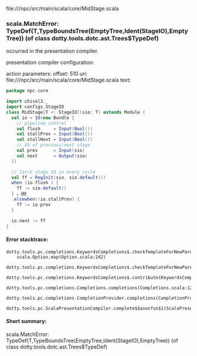 file://<WORKSPACE>/npc/src/main/scala/core/MidStage.scala
### scala.MatchError: TypeDef(T,TypeBoundsTree(EmptyTree,Ident(StageIO),EmptyTree)) (of class dotty.tools.dotc.ast.Trees$TypeDef)

occurred in the presentation compiler.

presentation compiler configuration:


action parameters:
offset: 510
uri: file://<WORKSPACE>/npc/src/main/scala/core/MidStage.scala
text:
```scala
package npc.core

import chisel3._
import configs.StageIO
class MidStage[T <: StageIO](sio: T) extends Module {
  val io = IO(new Bundle {
    // pipeline control
    val flush     = Input(Bool())
    val stallPrev = Input(Bool())
    val stallNext = Input(Bool())
    // IO of previous/next stage
    val prev      = Input(sio)
    val next      = Output(sio)
  })

  // latch stage IO in every cycle
  val ff = RegInit(sio, sio.default())
  when (io.flush ) {
    ff := sio.default()
  } 。@@
  .elsewhen(!io.stallPrev) {
    ff := io.prev
  }

  io.next := ff
}
```



#### Error stacktrace:

```
dotty.tools.pc.completions.KeywordsCompletions$.checkTemplateForNewParents$$anonfun$2(KeywordsCompletions.scala:218)
	scala.Option.map(Option.scala:242)
	dotty.tools.pc.completions.KeywordsCompletions$.checkTemplateForNewParents(KeywordsCompletions.scala:215)
	dotty.tools.pc.completions.KeywordsCompletions$.contribute(KeywordsCompletions.scala:44)
	dotty.tools.pc.completions.Completions.completions(Completions.scala:124)
	dotty.tools.pc.completions.CompletionProvider.completions(CompletionProvider.scala:90)
	dotty.tools.pc.ScalaPresentationCompiler.complete$$anonfun$1(ScalaPresentationCompiler.scala:146)
```
#### Short summary: 

scala.MatchError: TypeDef(T,TypeBoundsTree(EmptyTree,Ident(StageIO),EmptyTree)) (of class dotty.tools.dotc.ast.Trees$TypeDef)